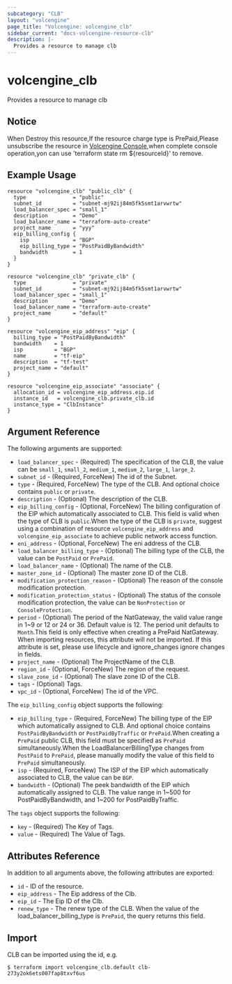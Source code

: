 ```yaml
---
subcategory: "CLB"
layout: "volcengine"
page_title: "Volcengine: volcengine_clb"
sidebar_current: "docs-volcengine-resource-clb"
description: |-
  Provides a resource to manage clb
---
```

# volcengine_clb
Provides a resource to manage clb
## Notice
When Destroy this resource,If the resource charge type is PrePaid,Please unsubscribe the resource 
in  [Volcengine Console](https://console.volcengine.com/finance/unsubscribe/),when complete console operation,yon can
use 'terraform state rm ${resourceId}' to remove.
## Example Usage
```hcl
resource "volcengine_clb" "public_clb" {
  type               = "public"
  subnet_id          = "subnet-mj92ij84m5fk5smt1arvwrtw"
  load_balancer_spec = "small_1"
  description        = "Demo"
  load_balancer_name = "terraform-auto-create"
  project_name       = "yyy"
  eip_billing_config {
    isp              = "BGP"
    eip_billing_type = "PostPaidByBandwidth"
    bandwidth        = 1
  }
}

resource "volcengine_clb" "private_clb" {
  type               = "private"
  subnet_id          = "subnet-mj92ij84m5fk5smt1arvwrtw"
  load_balancer_spec = "small_1"
  description        = "Demo"
  load_balancer_name = "terraform-auto-create"
  project_name       = "default"
}

resource "volcengine_eip_address" "eip" {
  billing_type = "PostPaidByBandwidth"
  bandwidth    = 1
  isp          = "BGP"
  name         = "tf-eip"
  description  = "tf-test"
  project_name = "default"
}

resource "volcengine_eip_associate" "associate" {
  allocation_id = volcengine_eip_address.eip.id
  instance_id   = volcengine_clb.private_clb.id
  instance_type = "ClbInstance"
}
```
## Argument Reference
The following arguments are supported:
* `load_balancer_spec` - (Required) The specification of the CLB, the value can be `small_1`, `small_2`, `medium_1`, `medium_2`, `large_1`, `large_2`.
* `subnet_id` - (Required, ForceNew) The id of the Subnet.
* `type` - (Required, ForceNew) The type of the CLB. And optional choice contains `public` or `private`.
* `description` - (Optional) The description of the CLB.
* `eip_billing_config` - (Optional, ForceNew) The billing configuration of the EIP which automatically associated to CLB. This field is valid when the type of CLB is `public`.When the type of the CLB is `private`, suggest using a combination of resource `volcengine_eip_address` and `volcengine_eip_associate` to achieve public network access function.
* `eni_address` - (Optional, ForceNew) The eni address of the CLB.
* `load_balancer_billing_type` - (Optional) The billing type of the CLB, the value can be `PostPaid` or `PrePaid`.
* `load_balancer_name` - (Optional) The name of the CLB.
* `master_zone_id` - (Optional) The master zone ID of the CLB.
* `modification_protection_reason` - (Optional) The reason of the console modification protection.
* `modification_protection_status` - (Optional) The status of the console modification protection, the value can be `NonProtection` or `ConsoleProtection`.
* `period` - (Optional) The period of the NatGateway, the valid value range in 1~9 or 12 or 24 or 36. Default value is 12. The period unit defaults to `Month`.This field is only effective when creating a PrePaid NatGateway. When importing resources, this attribute will not be imported. If this attribute is set, please use lifecycle and ignore_changes ignore changes in fields.
* `project_name` - (Optional) The ProjectName of the CLB.
* `region_id` - (Optional, ForceNew) The region of the request.
* `slave_zone_id` - (Optional) The slave zone ID of the CLB.
* `tags` - (Optional) Tags.
* `vpc_id` - (Optional, ForceNew) The id of the VPC.

The `eip_billing_config` object supports the following:

* `eip_billing_type` - (Required, ForceNew) The billing type of the EIP which automatically assigned to CLB. And optional choice contains `PostPaidByBandwidth` or `PostPaidByTraffic` or `PrePaid`.When creating a `PrePaid` public CLB, this field must be specified as `PrePaid` simultaneously.When the LoadBalancerBillingType changes from `PostPaid` to `PrePaid`, please manually modify the value of this field to `PrePaid` simultaneously.
* `isp` - (Required, ForceNew) The ISP of the EIP which automatically associated to CLB, the value can be `BGP`.
* `bandwidth` - (Optional) The peek bandwidth of the EIP which automatically assigned to CLB. The value range in 1~500 for PostPaidByBandwidth, and 1~200 for PostPaidByTraffic.

The `tags` object supports the following:

* `key` - (Required) The Key of Tags.
* `value` - (Required) The Value of Tags.

## Attributes Reference
In addition to all arguments above, the following attributes are exported:
* `id` - ID of the resource.
* `eip_address` - The Eip address of the Clb.
* `eip_id` - The Eip ID of the Clb.
* `renew_type` - The renew type of the CLB. When the value of the load_balancer_billing_type is `PrePaid`, the query returns this field.


## Import
CLB can be imported using the id, e.g.
```
$ terraform import volcengine_clb.default clb-273y2ok6ets007fap8txvf6us
```

